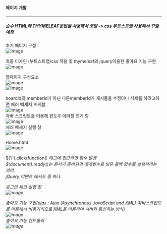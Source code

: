 #### 페이지 개발
------------------------------

##### 순수 HTML에 THYMELEAF문법을 사용해서 코딩 -> css 부트스트랩 사용해서 꾸밀예정
초기 페이지 구성      
![image](https://user-images.githubusercontent.com/100845256/161985952-7410f723-4fca-4aba-b79d-0e2b463fc0fc.png)       

최종 디자인 (부트스트랩/css 적용 및 thymeleaf와 jquery이용한 좋아요 기능 구현     
![image](https://user-images.githubusercontent.com/100845256/167846698-2658ae0e-f946-405c-9f9f-cc24a9259e98.png)

웹페이지 구성요소                
![image](https://user-images.githubusercontent.com/100845256/162739336-8c9a04a7-4961-4af9-83d8-1db078946733.png)                
![image](https://user-images.githubusercontent.com/100845256/167849377-1d7dd229-1af2-482d-aa95-f3de9aeca179.png)      
           
boardId의 memberId가 아닌 다른memberId가 게시물을 수정이나 삭제를 하려고하면 에러 메세지 뜨게함.    
![image](https://user-images.githubusercontent.com/100845256/167848108-b97d622f-8dbc-495c-a152-a8502ed0e6d9.png)       
자바 스크립트를 이용해 윈도우 에러창 뜨게 함    
![image](https://user-images.githubusercontent.com/100845256/167848177-b1942914-5115-413c-b47c-15ee3d669d2e.png)     
에러 메세지 실행 창      
![image](https://user-images.githubusercontent.com/100845256/167849729-743eb631-d0ae-4e6a-9e2e-c06013e01a31.png)         
 
Home.html       
![image](https://user-images.githubusercontent.com/100845256/167860803-4a441b9c-20f5-476a-9525-88353e4e12c6.png)        

$('i').click(function() <i>태그에 접근하면 함수 발생     
$(document).ready()는 문서가 준비되면 매개변수로 넣은 콜백 함수를 실행하라는 의미.      
jQuery 이벤트 메서드 중 하나.     

로그인 체크 실행 창         
![image](https://user-images.githubusercontent.com/100845256/167849794-1944c93b-6d3f-4755-97d9-17b0cf70ba75.png)   
     
좋아요 기능 구현(ajax :  Ajax (Asynchronous JavaScript and XML)·자바스크립트를 이용해서 비동기식으로 XML을 이용하여 서버와 통신하는 방식)       
![image](https://user-images.githubusercontent.com/100845256/167865767-bd1841c8-4ec3-4c19-9411-c15c436b0162.png)      
좋이요 기능 컨트롤러     
![image](https://user-images.githubusercontent.com/100845256/167866491-3c69a04d-efd5-468a-92c4-4fa9bf2f734c.png)      
     
             
       


